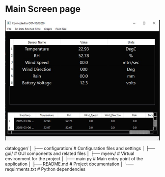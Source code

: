 
# Main Screen page
![Logo](screenshots/main_window.jpg)


datalogger/
│
├── configuration/      # Configuration files and settings
│
├── gui/                # GUI components and related files
│
├── myenv/              # Virtual environment for the project
│
├── main.py             # Main entry point of the application
│
├── README.md           # Project documentation
│
└── requirments.txt    # Python dependencies
